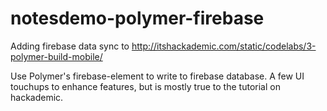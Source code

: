 notesdemo-polymer-firebase
==========================

Adding firebase data sync to http://itshackademic.com/static/codelabs/3-polymer-build-mobile/

Use Polymer's firebase-element to write to firebase database.
A few UI touchups to enhance features, but is mostly true to the tutorial on hackademic.
